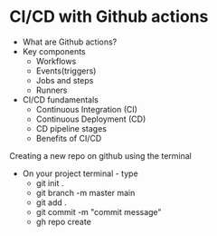 # CI/CD with Github actions

- What are Github actions?
- Key components
    - Workflows
    - Events(triggers)
    - Jobs and steps
    - Runners
- CI/CD fundamentals
    - Continuous Integration (CI)
    - Continuous Deployment (CD)
    - CD pipeline stages
    - Benefits of CI/CD
    

Creating a new repo on github using the terminal
- On your project terminal - type
    - git init .
    - git branch -m master main
    - git add .
    - git commit -m "commit message"
    - gh repo create 